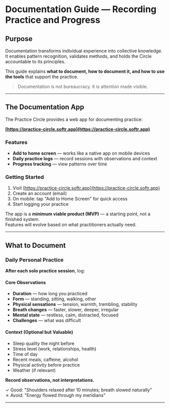# Documentation Guide — Recording Practice and Progress

## Purpose

Documentation transforms individual experience into collective knowledge.  
It enables pattern recognition, validates methods, and holds the Circle accountable to its principles.

This guide explains **what to document, how to document it, and how to use the tools** that support the practice.

> Documentation is not bureaucracy. It is attention made visible.

---

## The Documentation App

The Practice Circle provides a web app for documenting practice:

**[https://practice-circle.softr.app](https://practice-circle.softr.app)**

### Features
- **Add to home screen** — works like a native app on mobile devices
- **Daily practice logs** — record sessions with observations and context
- **Progress tracking** — view patterns over time


### Getting Started
1. Visit [https://practice-circle.softr.app](https://practice-circle.softr.app)
2. Create an account (email)
3. On mobile: tap "Add to Home Screen" for quick access
4. Start logging your practice

The app is a **minimum viable product (MVP)** — a starting point, not a finished system.  
Features will evolve based on what practitioners actually need.

---

## What to Document

### Daily Personal Practice

**After each solo practice session**, log:

#### Core Observations
- **Duration** — how long you practiced
- **Form** — standing, sitting, walking, other
- **Physical sensations** — tension, warmth, trembling, stability
- **Breath changes** — faster, slower, deeper, irregular
- **Mental state** — restless, calm, distracted, focused
- **Challenges** — what was difficult

#### Context (Optional but Valuable)
- Sleep quality the night before
- Stress level (work, relationships, health)
- Time of day
- Recent meals, caffeine, alcohol
- Physical activity before practice
- Weather (if relevant)

**Record observations, not interpretations.**

✓ Good: "Shoulders relaxed after 10 minutes; breath slowed naturally"  
✗ Avoid: "Energy flowed through my meridians"

---